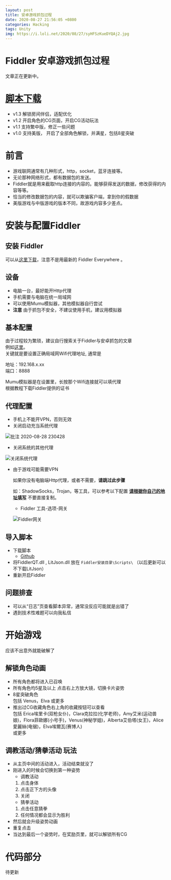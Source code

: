```yaml
---
layout: post
title: 安卓游戏抓包过程
date: 2020-08-27 21:56:05 +0800
categories: Hacking
tags: Unity
img: https://i.loli.net/2020/08/27/syHFSzKueDYQAj2.jpg
---
```


# Fiddler 安卓游戏抓包过程
文章正在更新中。

# [脚本下载](#导入脚本)
  - v1.3 
    解锁房间伴侣，适配优化
  - v1.2 
    开启角色的CG页面，开启CG活动玩法
  - v1.1
    支持繁中版，修正一些问题
  - v1.0
    支持美版， 开启了全部角色解锁，并满星，包括8星突破

# 前言
  - 游戏联网通常有几种形式，http，socket，蓝牙连接等。
  - 无论那种网络形式，都有数据包的发送。
  - Fiddler就是用来截取http连接的内容的。能够获得发送的数据，修改获得的内容等等。
  - 恰当的修改数据包的内容，就可以欺骗客户端，拿到你的假数据
  - 美版游戏与中版游戏的版本不同，故游戏内容多少差点。
  
# 安装与配置Fiddler

## 安装 Fiddler

  可以从[这里下载](http://www.dayanzai.me/fiddler.html)，注意不是用最新的 Fiddler Everywhere 。

## 设备

  - 电脑一台，最好能开Http代理
  - 手机需要与电脑在统一局域网
  - 可以使用Mumu模拟器，其他模拟器自行尝试
  - **注意** 由于抓包不安全，不建议使用手机，建议用模拟器
    
## 基本配置
   
  由于过程较为繁琐，建议自行搜索关于Fiddler与安卓抓包的文章   
  例如[这里](https://www.jianshu.com/p/6858a25674b4)。  
  关键就是要设置正确局域网Wifi代理地址, 通常是 

  地址：192.168.x.xx  
  端口：8888 

  Mumu模拟器是在设置里，长按那个Wifi连接就可以填代理  
  根据教程下载Fiddler提供的证书

## 代理配置

  - 手机上不能开VPN，否则无效
  - 关闭启动充当系统代理
  
  ![批注 2020-08-28 230428](https://i.loli.net/2020/08/28/3kLjKU9MzGQNm7b.jpg)
  
  - 关闭系统的其他代理

  ![关闭系统代理](https://i.loli.net/2020/08/27/7clCrsWOVHPDjE9.jpg)

  - 由于游戏可能需要VPN 
  
    如果你没有电脑端Http代理，或者不需要，**请跳过此步骤** 
    
    如：ShadowSocks，Trojan，等工具，可以参考以下配置 **<u> 请根据你自己的地址填写</u>**  不要直接复制。

    - Fiddler 工具-选项-网关 

    ![Fiddler网关](https://i.loli.net/2020/08/27/hEAdnGzQSHmXFYt.jpg)
  
  

## 导入脚本
  - 下载脚本 
    - [Github](https://github.com/oOtroyOo/blog-mdui/releases/tag/qt)
  - 将FiddlerQT.dll , LitJson.dll 放在 `Fiddler安装目录\Scripts\`
   （以后更新可以不下载LitJson）
  - 重新开启Fiddler

## 问题排查
  - 可以从“日志”页查看脚本异常，通常没反应可能就是出错了
  - 遇到技术性难题可以向我私信

# 开始游戏
 应该不出意外就能破解了 

## 解锁角色动画
  - 所有角色都将进入已召唤
  - 所有角色均5星及以上 点击右上方放大镜，切换卡片姿势
  - 8星突破角色       
    包括 Venus，Elva 或更多
  - 推出过CG收藏角色右上角的收藏按钮可以查看      
    包括 Erica埃里卡(双枪女仆)，Clara克拉拉(化学老师)，Amy艾米(运动兽娘)，Flora菲歐娜(小号手)，Venus(神秘学姐)，Alberta艾伯塔(女王)，Alice愛麗絲(电锯)，Elva埃爾瓦(赛博人)  
    或更多

## 调教活动/猜拳活动 玩法
  - 从主页中间的活动进入，活动结束就没了
  - 刚进入的时候会切换到第一种姿势
    - 调教活动
    1. 点击身体
    2. 点击正下方的头像
    3. 关闭
    - 猜拳活动
    1. 点击任意猜拳
    2. 任何情况都会显示为胜利
  - 然后就会升级姿势动画
  - 重复点击
  - 当达到最后一个姿势时，在奖励页里，就可以解锁所有CG

# 代码部分
  待更新
  

